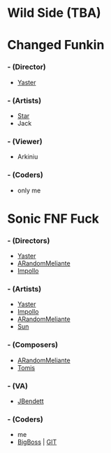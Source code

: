 # Wild Side (TBA)

# Changed Funkin
### - (Director)
- [Yaster](https://twitter.com/YasterWolly)

### - (Artists)
- [Star](https://twitter.com/StarUmbreon1)  
- Jack

### - (Viewer)
- Arkiniu

### - (Coders)
- only me

# Sonic FNF Fuck
### - (Directors)
- [Yaster](https://twitter.com/YasterWolly)
- [ARandomMeliante](https://twitter.com/UmMeliante69lol)
- [Impollo](https://twitter.com/Apollo_X3)

### - (Artists)
- [Yaster](https://twitter.com/YasterWolly)
- [Impollo](https://twitter.com/Apollo_X3)
- [ARandomMeliante](https://twitter.com/UmMeliante69lol)
- [Sun](https://twitter.com/Mimi_or_Sunny)

### - (Composers)
- [ARandomMeliante](https://twitter.com/UmMeliante69lol)
- [Tomis](https://twitter.com/Tomis_Turbando)

### - (VA)
- [JBendett](https://twitter.com/JBendett)

### - (Coders)
- me
- [BigBoss](https://twitter.com/TheBigBoss050)  |  [GIT](https://github.com/TheBigB0ss)
